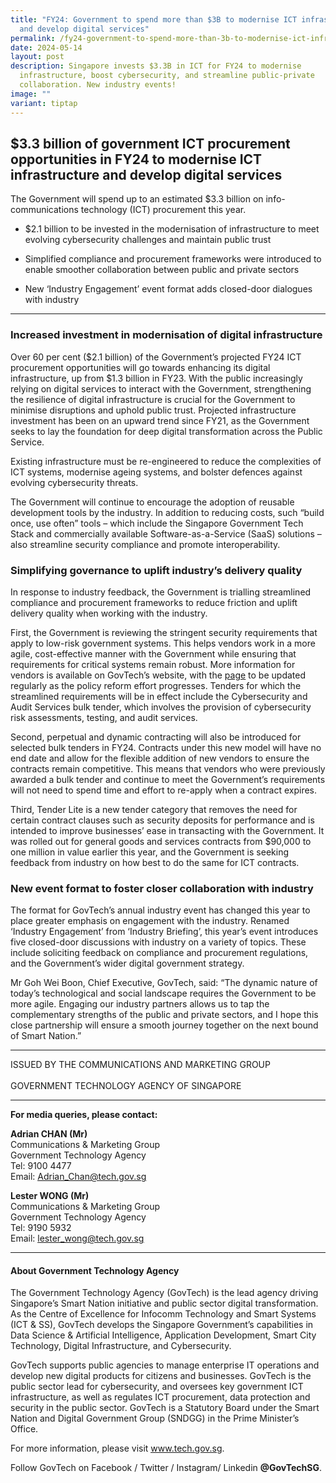 ```yaml
---
title: "FY24: Government to spend more than $3B to modernise ICT infrastructure
  and develop digital services"
permalink: /fy24-government-to-spend-more-than-3b-to-modernise-ict-infrastructure-and-develop-digital-services/
date: 2024-05-14
layout: post
description: Singapore invests $3.3B in ICT for FY24 to modernise
  infrastructure, boost cybersecurity, and streamline public-private
  collaboration. New industry events!
image: ""
variant: tiptap
---
```

<h2>$3.3 billion of government ICT procurement opportunities in FY24 to modernise ICT infrastructure and develop digital services</h2>
<p>The Government will spend up to an estimated $3.3 billion on info-communications
technology (ICT) procurement this year.</p>
<ul data-tight="true" class="tight">
<li>
<p>$2.1 billion to be invested in the modernisation of infrastructure to
meet evolving cybersecurity challenges and maintain public trust</p>
</li>
<li>
<p>Simplified compliance and procurement frameworks were introduced to enable
smoother collaboration between public and private sectors</p>
</li>
<li>
<p>New ‘Industry Engagement’ event format adds closed-door dialogues with
industry</p>
</li>
</ul>
<hr>
<h3>Increased investment in modernisation of digital infrastructure</h3>
<p>Over 60 per cent ($2.1 billion) of the Government’s projected FY24 ICT
procurement opportunities will go towards enhancing its digital infrastructure,
up from $1.3 billion in FY23. With the public increasingly relying on digital
services to interact with the Government, strengthening the resilience
of digital infrastructure is crucial for the Government to minimise disruptions
and uphold public trust. Projected infrastructure investment has been on
an upward trend since FY21, as the Government seeks to lay the foundation
for deep digital transformation across the Public Service.</p>
<p>Existing infrastructure must be re-engineered to reduce the complexities
of ICT systems, modernise ageing systems, and bolster defences against
evolving cybersecurity threats.</p>
<p>The Government will continue to encourage the adoption of reusable development
tools by the industry. In addition to reducing costs, such “build once,
use often” tools – which include the Singapore Government Tech Stack and
commercially available Software-as-a-Service (SaaS) solutions – also streamline
security compliance and promote interoperability.</p>
<h3>Simplifying governance to uplift industry’s delivery quality</h3>
<p>In response to industry feedback, the Government is trialling streamlined
compliance and procurement frameworks to reduce friction and uplift delivery
quality when working with the industry.</p>
<p>First, the Government is reviewing the stringent security requirements
that apply to low-risk government systems. This helps vendors work in a
more agile, cost-effective manner with the Government while ensuring that
requirements for critical systems remain robust. More information for vendors
is available on GovTech’s website, with the <a href="https://go.gov.sg/tech-standards" rel="noopener noreferrer nofollow" target="_blank"><u>page</u></a> to be updated regularly
as the policy reform effort progresses. Tenders for which the streamlined
requirements will be in effect include the Cybersecurity and Audit Services
bulk tender, which involves the provision of cybersecurity risk assessments,
testing, and audit services.</p>
<p>Second, perpetual and dynamic contracting will also be introduced for
selected bulk tenders in FY24. Contracts under this new model will have
no end date and allow for the flexible addition of new vendors to ensure
the contracts remain competitive. This means that vendors who were previously
awarded a bulk tender and continue to meet the Government’s requirements
will not need to spend time and effort to re-apply when a contract expires.</p>
<p>Third, Tender Lite is a new tender category that removes the need for
certain contract clauses such as security deposits for performance and
is intended to improve businesses’ ease in transacting with the Government.
It was rolled out for general goods and services contracts from $90,000
to one million in value earlier this year, and the Government is seeking
feedback from industry on how best to do the same for ICT contracts.</p>
<h3>New event format to foster closer collaboration with industry</h3>
<p>The format for GovTech’s annual industry event has changed this year to
place greater emphasis on engagement with the industry. Renamed ‘Industry
Engagement’ from ‘Industry Briefing’, this year’s event introduces five
closed-door discussions with industry on a variety of topics. These include
soliciting feedback on compliance and procurement regulations, and the
Government’s wider digital government strategy.</p>
<p>Mr Goh Wei Boon, Chief Executive, GovTech, said: “The dynamic nature of
today’s technological and social landscape requires the Government to be
more agile. Engaging our industry partners allows us to tap the complementary
strengths of the public and private sectors, and I hope this close partnership
will ensure a smooth journey together on the next bound of Smart Nation.”</p>
<hr>
<p>ISSUED BY THE COMMUNICATIONS AND MARKETING GROUP
<br>
<br>GOVERNMENT TECHNOLOGY AGENCY OF SINGAPORE</p>
<hr>
<p><strong>For media queries, please contact:</strong>
</p>
<p><strong>Adrian CHAN (Mr)</strong> 
<br>Communications &amp; Marketing Group
<br>Government Technology Agency
<br>Tel: 9100 4477
<br>Email: <a href="mailto:Adrian_Chan@tech.gov.sg" rel="noopener noreferrer nofollow" target="_blank"><u>Adrian_Chan@tech.gov.sg</u></a>
</p>
<p><strong>Lester WONG&nbsp;(Mr)</strong>&nbsp;
<br>Communications &amp; Marketing Group&nbsp;
<br>Government Technology Agency&nbsp;
<br>Tel:&nbsp;9190 5932&nbsp;
<br>Email:&nbsp;<a href="mailto:Adrian_Chan@tech.gov.sg" rel="noopener noreferrer nofollow" target="_blank"><u>lester_wong@tech.gov.sg</u></a>
</p>
<hr>
<h4>About Government Technology Agency</h4>
<p>The Government Technology Agency (GovTech) is the lead agency driving
Singapore’s Smart Nation initiative and public sector digital transformation.
As the Centre of Excellence for Infocomm Technology and Smart Systems (ICT
&amp; SS), GovTech develops the Singapore Government’s capabilities in
Data Science &amp; Artificial Intelligence, Application Development, Smart
City Technology, Digital Infrastructure, and Cybersecurity.</p>
<p>GovTech supports public agencies to manage enterprise IT operations and
develop new digital products for citizens and businesses. GovTech is the
public sector lead for cybersecurity, and oversees key government ICT infrastructure,
as well as regulates ICT procurement, data protection and security in the
public sector. GovTech is a Statutory Board under the Smart Nation and
Digital Government Group (SNDGG) in the Prime Minister’s Office.</p>
<p>For more information, please visit <a href="https://www.tech.gov.sg/" rel="noopener noreferrer nofollow" target="_blank"><u>www.tech.gov.sg</u></a>.</p>
<p>Follow&nbsp;GovTech&nbsp;on Facebook / Twitter / Instagram/&nbsp;Linkedin&nbsp;<strong>@GovTechSG</strong>.</p>
<p></p>